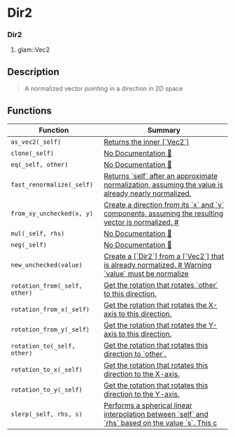 # Dir2

### Dir2

1. glam::Vec2

## Description

>  A normalized vector pointing in a direction in 2D space

## Functions

| Function | Summary |
| --- | --- |
| `as_vec2(_self)` | [ Returns the inner \[\`Vec2\`\]](./dir2/as_vec2.md) |
| `clone(_self)` | [No Documentation 🚧](./dir2/clone.md) |
| `eq(_self, other)` | [No Documentation 🚧](./dir2/eq.md) |
| `fast_renormalize(_self)` | [ Returns \`self\` after an approximate normalization, assuming the value is already nearly normalized\.](./dir2/fast_renormalize.md) |
| `from_xy_unchecked(x, y)` | [ Create a direction from its \`x\` and \`y\` components, assuming the resulting vector is normalized\.  \#](./dir2/from_xy_unchecked.md) |
| `mul(_self, rhs)` | [No Documentation 🚧](./dir2/mul.md) |
| `neg(_self)` | [No Documentation 🚧](./dir2/neg.md) |
| `new_unchecked(value)` | [ Create a \[\`Dir2\`\] from a \[\`Vec2\`\] that is already normalized\.  \# Warning  \`value\` must be normalize](./dir2/new_unchecked.md) |
| `rotation_from(_self, other)` | [ Get the rotation that rotates \`other\` to this direction\.](./dir2/rotation_from.md) |
| `rotation_from_x(_self)` | [ Get the rotation that rotates the X\-axis to this direction\.](./dir2/rotation_from_x.md) |
| `rotation_from_y(_self)` | [ Get the rotation that rotates the Y\-axis to this direction\.](./dir2/rotation_from_y.md) |
| `rotation_to(_self, other)` | [ Get the rotation that rotates this direction to \`other\`\.](./dir2/rotation_to.md) |
| `rotation_to_x(_self)` | [ Get the rotation that rotates this direction to the X\-axis\.](./dir2/rotation_to_x.md) |
| `rotation_to_y(_self)` | [ Get the rotation that rotates this direction to the Y\-axis\.](./dir2/rotation_to_y.md) |
| `slerp(_self, rhs, s)` | [ Performs a spherical linear interpolation between \`self\` and \`rhs\`  based on the value \`s\`\.  This c](./dir2/slerp.md) |